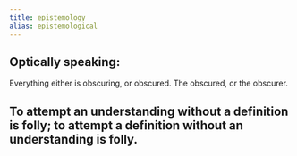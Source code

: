 ```yaml
---
title: epistemology
alias: epistemological
---
```


## Optically speaking:
Everything either is obscuring, or obscured. The obscured, or the obscurer.
## To attempt an understanding without a definition is folly; to attempt a definition without an understanding is folly.
##